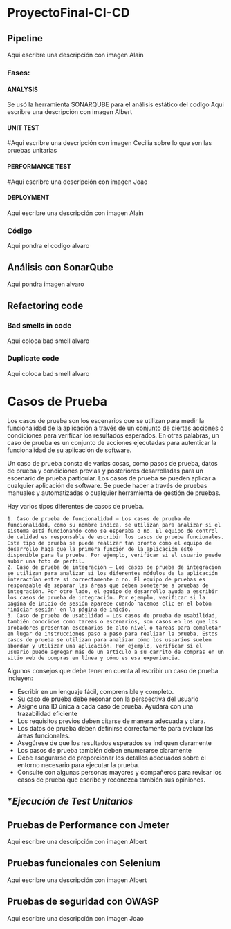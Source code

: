 # ProyectoFinal-CI-CD
## Pipeline
Aqui escribre una descripción con imagen Alain
### Fases:

#### ANALYSIS
Se usó la herramienta SONARQUBE para el análisis estático del codigo
Aqui escribre una descripción con imagen Albert 

#### UNIT TEST
#Aqui escribre una descripción con imagen Cecilia sobre lo que son las pruebas unitarias

#### PERFORMANCE TEST
#Aqui escribre una descripción con imagen Joao

#### DEPLOYMENT
Aqui escribre una descripción con imagen Alain

### Código
Aqui pondra el codigo alvaro

## Análisis con SonarQube
Aqui pondra imagen alvaro

## Refactoring code
### Bad smells in code
Aqui coloca bad smell alvaro

### Duplicate code
Aqui coloca bad smell alvaro

# Casos de Prueba
Los casos de prueba son los escenarios que se utilizan para medir la funcionalidad de la aplicación a través de un conjunto de ciertas acciones o condiciones para verificar los resultados esperados. En otras palabras, un caso de prueba es un conjunto de acciones ejecutadas para autenticar la funcionalidad de su aplicación de software. 

Un caso de prueba consta de varias cosas, como pasos de prueba, datos de prueba y condiciones previas y posteriores desarrolladas para un escenario de prueba particular. Los casos de prueba se pueden aplicar a cualquier aplicación de software. Se puede hacer a través de pruebas manuales y automatizadas o cualquier herramienta de gestión de pruebas. 

Hay varios tipos diferentes de casos de prueba.

	1. Caso de prueba de funcionalidad – Los casos de prueba de funcionalidad, como su nombre indica, se utilizan para analizar si el sistema está funcionando como se esperaba o no. El equipo de control de calidad es responsable de escribir los casos de prueba funcionales. Este tipo de prueba se puede realizar tan pronto como el equipo de desarrollo haga que la primera función de la aplicación esté disponible para la prueba. Por ejemplo, verificar si el usuario puede subir una foto de perfil. 
	2. Caso de prueba de integración – Los casos de prueba de integración se utilizan para analizar si los diferentes módulos de la aplicación interactúan entre sí correctamente o no. El equipo de pruebas es responsable de separar las áreas que deben someterse a pruebas de integración. Por otro lado, el equipo de desarrollo ayuda a escribir los casos de prueba de integración. Por ejemplo, verificar si la página de inicio de sesión aparece cuando hacemos clic en el botón 'iniciar sesión' en la página de inicio. 
	3. Caso de prueba de usabilidad – Los casos de prueba de usabilidad, también conocidos como tareas o escenarios, son casos en los que los probadores presentan escenarios de alto nivel o tareas para completar en lugar de instrucciones paso a paso para realizar la prueba. Estos casos de prueba se utilizan para analizar cómo los usuarios suelen abordar y utilizar una aplicación. Por ejemplo, verificar si el usuario puede agregar más de un artículo a su carrito de compras en un sitio web de compras en línea y cómo es esa experiencia.

Algunos consejos que debe tener en cuenta al escribir un caso de prueba incluyen:

+ Escribir en un lenguaje fácil, comprensible y completo.
+ Su caso de prueba debe resonar con la perspectiva del usuario
+ Asigne una ID única a cada caso de prueba. Ayudará con una trazabilidad eficiente
+ Los requisitos previos deben citarse de manera adecuada y clara. 
+ Los datos de prueba deben definirse correctamente para evaluar las áreas funcionales.
+ Asegúrese de que los resultados esperados se indiquen claramente
+ Los pasos de prueba también deben enumerarse claramente 
+ Debe asegurarse de proporcionar los detalles adecuados sobre el entorno necesario para ejecutar la prueba.
+ Consulte con algunas personas mayores y compañeros para revisar los casos de prueba que escribe y reconozca también sus opiniones.

## **Ejecución de Test Unitarios*
## **Pruebas de Performance con Jmeter**
Aqui escribre una descripción con imagen Albert 
## **Pruebas funcionales con Selenium**
Aqui escribre una descripción con imagen Albert 

## **Pruebas de seguridad con OWASP**
Aqui escribre una descripción con imagen Joao
